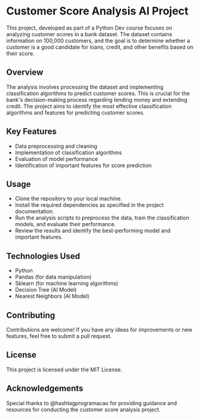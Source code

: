 
# Customer Score Analysis AI Project

This project, developed as part of a Python Dev course focuses on analyzing customer scores in a bank dataset. The dataset contains information on 100,000 customers, and the goal is to determine whether a customer is a good candidate for loans, credit, and other benefits based on their score.

## Overview

The analysis involves processing the dataset and implementing classification algorithms to predict customer scores. This is crucial for the bank's decision-making process regarding lending money and extending credit. The project aims to identify the most effective classification algorithms and features for predicting customer scores.

## Key Features

- Data preprocessing and cleaning
- Implementation of classification algorithms
- Evaluation of model performance
- Identification of important features for score prediction

## Usage

- Clone the repository to your local machine.
- Install the required dependencies as specified in the project documentation.
- Run the analysis scripts to preprocess the data, train the classification models, and evaluate their performance.
- Review the results and identify the best-performing model and important features.

## Technologies Used

- Python
- Pandas (for data manipulation)
- Sklearn (for machine learning algorithms)
- Decision Tree (AI Model)
- Nearest Neighbors (AI Model)

## Contributing

Contributions are welcome! If you have any ideas for improvements or new features, feel free to submit a pull request.

## License

This project is licensed under the MIT License.

## Acknowledgements

Special thanks to @hashtagprogramacao for providing guidance and resources for conducting the customer score analysis project.